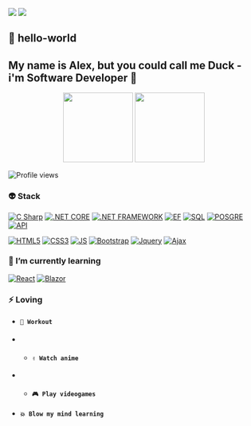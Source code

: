 
 <a href="https://www.linkedin.com/in/alex-cabanillas" target="_blank"><img src="https://img.shields.io/badge/-LinkedIn-FFB71B?style=social&logo=linkedin&logoColor=black"></a>
 <a href = "mailto:cabanillasalex01@gmail.com"><img src="https://img.shields.io/badge/-Gmail-%23333?style=social&logo=gmail&logoColor=black"></a>
 

 
## 👋 hello-world 
##  My name is Alex, but you could call me Duck - i'm Software Developer 🚀
<div align="center">
<img style="height: 140px" src="https://github-readme-stats.vercel.app/api?username=dducken&theme=graywhite  ">
<img style="height: 140px;" src="https://github-readme-stats.vercel.app/api/top-langs/?username=dducken&layout=compact&langs_count=7&theme=graywhite ">
</div>
<div>
 <p><img src="https://komarev.com/ghpvc/?username=dducken&color=lightgrey&style=flat-square" alt="Profile views" /> </p>
 </div>

### 👽 Stack
[![C Sharp](https://img.shields.io/badge/C_Sharp-FFF?style=flat-square&logo=csharp&logoColor=white&labelColor=101010)]()
[![.NET CORE](https://img.shields.io/badge/.NET_Core-FFF?style=flat-square&logo=dotnet&logoColor=white&labelColor=101010)]()
[![.NET FRAMEWORK](https://img.shields.io/badge/.NET_Framework-FFF?style=flat-square&logo=dotnet&logoColor=white&labelColor=101010)]()
[![EF](https://img.shields.io/badge/Entity_Framework-FFF?style=flat-square&logo=dotnet&logoColor=white&labelColor=101010)]()
[![SQL](https://img.shields.io/badge/SQL_Server-FFF?style=flat-square&logo=microsoftsqlserver&logoColor=white&labelColor=101010)]()
[![POSGRE](https://img.shields.io/badge/Postgre_SQL-FFF?style=flat-square&logo=postgresql&logoColor=white&labelColor=101010)]()
[![API](https://img.shields.io/badge/API_Rest-FFF?style=flat-square&logo=a-frame&logoColor=white&labelColor=101010)]()

[![HTML5](https://img.shields.io/badge/HTML_5-FFF?style=flat-square&logo=html5&logoColor=white&labelColor=101010)]()
[![CSS3](https://img.shields.io/badge/CSS-FFF?style=flat-square&logo=css3&logoColor=white&labelColor=101010)]()
[![JS](https://img.shields.io/badge/Javascript-FFF?style=flat-square&logo=javascript&logoColor=white&labelColor=101010)]()
[![Bootstrap](https://img.shields.io/badge/Bootstrap-FFF?style=flat-square&logo=bootstrap&logoColor=white&labelColor=101010)]()
[![Jquery](https://img.shields.io/badge/Jquery-FFF?style=flat-square&logo=Jquery&logoColor=white&labelColor=101010)]()
[![Ajax](https://img.shields.io/badge/Ajax-FFF?style=flat-square&logo=alacritty&logoColor=white&labelColor=101010)]()


### 🌟 I’m currently learning 
[![React](https://img.shields.io/badge/React-FFF?style=flat-square&logo=react&logoColor=white&labelColor=101010)]()
[![Blazor](https://img.shields.io/badge/Blazor-FFF?style=flat-square&logo=blazor&logoColor=white&labelColor=101010)]()

### ⚡ Loving 
* #### **`💪 Workout`** 
* * #### **`✌ Watch anime `**
* * #### **`🎮 Play videogames `**
* #### **`💥 Blow my mind learning`**



<!--
**dducken/dducken** is a ✨ _special_ ✨ repository because its `README.md` (this file) appears on your GitHub profile.
-->
